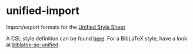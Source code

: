 # unified-import
Import/export formats for the [Unified Style Sheet](http://www.linguisticsociety.org/resource/unified-style-sheet)

A CSL style definition can be found [here](https://www.zotero.org/styles/unified-style-linguistics). 
For a BibLaTeX style, have a look at [biblatex-sp-unified](https://github.com/semprag/biblatex-sp-unified).
